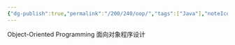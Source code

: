 ```yaml
---
{"dg-publish":true,"permalink":"/200/240/oop/","tags":["Java"],"noteIcon":""}
---
```


Object-Oriented Programming
面向对象程序设计